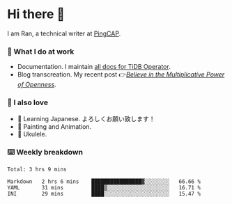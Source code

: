 # Hi there 👋

I am Ran, a technical writer at [PingCAP](https://pingcap.com/).

### 📝 What I do at work

- Documentation. I maintain [all docs for TiDB Operator](https://github.com/pingcap/docs-tidb-operator).
- Blog transcreation. My recent post 👉[*Believe in the Multiplicative Power of Openness*](https://pingcap.com/blog/believe-in-the-multiplicative-power-of-openness-open-source-community).

### 🤠 I also love

- 💬 Learning Japanese. よろしくお願い致します！ 
- 🎨 Painting and Animation. 
- 🎵 Ukulele.

### ⌨️ Weekly breakdown

<!--START_SECTION:waka-->
```text
Total: 3 hrs 9 mins

Markdown   2 hrs 6 mins    ████████████████▓░░░░░░░░   66.66 % 
YAML       31 mins         ████▒░░░░░░░░░░░░░░░░░░░░   16.71 % 
INI        29 mins         ████░░░░░░░░░░░░░░░░░░░░░   15.47 % 
```
<!--END_SECTION:waka-->
